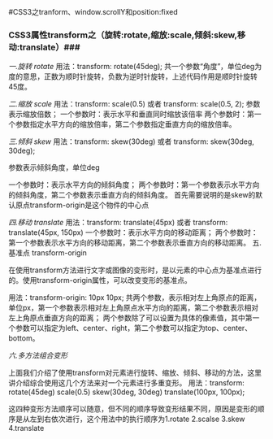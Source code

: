 #CSS3之tranform、window.scrollY和position:fixed

### CSS3属性transform之（旋转:rotate,缩放:scale,倾斜:skew,移动:translate）###
*一.旋转 rotate*
用法：transform: rotate(45deg);
共一个参数“角度”，单位deg为度的意思，正数为顺时针旋转，负数为逆时针旋转，上述代码作用是顺时针旋转45度。

*二.缩放 scale*
用法：transform: scale(0.5)  或者  transform: scale(0.5, 2);
参数表示缩放倍数；
一个参数时：表示水平和垂直同时缩放该倍率
两个参数时：第一个参数指定水平方向的缩放倍率，第二个参数指定垂直方向的缩放倍率。

*三.倾斜 skew*
用法：transform: skew(30deg)  或者 transform: skew(30deg, 30deg);

参数表示倾斜角度，单位deg

一个参数时：表示水平方向的倾斜角度；
两个参数时：第一个参数表示水平方向的倾斜角度，第二个参数表示垂直方向的倾斜角度。
首先需要说明的是skew的默认原点transform-origin是这个物件的中心点

*四.移动 translate*
用法：transform: translate(45px)  或者 transform: translate(45px, 150px)
一个参数时：表示水平方向的移动距离；
两个参数时：第一个参数表示水平方向的移动距离，第二个参数表示垂直方向的移动距离。
五.基准点 transform-origin

在使用transform方法进行文字或图像的变形时，是以元素的中心点为基准点进行的。使用transform-origin属性，可以改变变形的基准点。

用法：transform-origin: 10px 10px;
共两个参数，表示相对左上角原点的距离，单位px，第一个参数表示相对左上角原点水平方向的距离，第二个参数表示相对左上角原点垂直方向的距离；
两个参数除了可以设置为具体的像素值，其中第一个参数可以指定为left、center、right，第二个参数可以指定为top、center、bottom。

*六.多方法组合变形*

上面我们介绍了使用transform对元素进行旋转、缩放、倾斜、移动的方法，这里讲介绍综合使用这几个方法来对一个元素进行多重变形。
用法：transform: rotate(45deg) scale(0.5) skew(30deg, 30deg) translate(100px, 100px);

这四种变形方法顺序可以随意，但不同的顺序导致变形结果不同，原因是变形的顺序是从左到右依次进行，这个用法中的执行顺序为1.rotate  2.scalse  3.skew  4.translate
